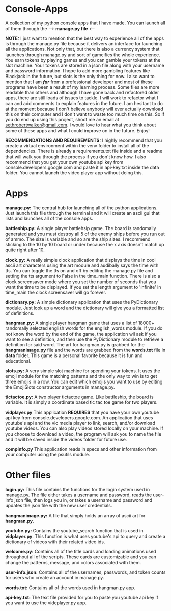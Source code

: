 # Console-Apps
A collection of my python console apps that I have made. You can launch all of them through the --> **manage.py file** <--

**NOTE:** I just want to mention that the best way to experience all of the apps is through the manage.py file because it delivers an interface for launching all the applications. Not only that, but there is also a currency system that launches through manage.py and sort of gameifies the whole experience. You earn tokens by playing games and you can gamble your tokens at the slot machine. Your tokens are stored in a json file along with your username and password information. I hope to add more gambling features like Blackjack in the future, but slots is the only thing for now. I also want to mention that I am ***far*** from a professional developer and most of these programs have been a result of my learning process. Some files are more readable than others and although I have gone back and refactored older apps, there are still loads of issues to tackle. I will work to refactor what I can and add comments to explain features in the future. I am hesitant to do at the moment because I don't believe anybody will ever actually download this on their computer and I don't want to waste too much time on this. So if you do end up using this project, shoot me an email at sethrobertwalker@gmail.com. I would love to hear what you think about some of these apps and what I could improve on in the future. Enjoy!

**RECOMMENDATIONS AND REQUIREMENTS:** I highly recommend that you create a virtual environment within the venv folder to install all of the dependencies. There is already a requirements.txt file inside and a readme that will walk you through the process if you don't know how. I also recommend that you get your own youtube api key from console.developers.google.com and paste it in api-key.txt inside the data folder. You cannot launch the video player app without doing this.

# Apps

**manage.py:** The central hub for launching all of the python applications. Just launch this file through the terminal and it will create an ascii gui that lists and launches all of the console apps. 

**battleship.py:** A single player battlehsip game. The board is randomally generated and you must destroy all 5 of the enemy ships before you run out of ammo. The size is variable and so are the ship sizes. I recommend sticking to the 10 by 10 board or under because the x axis doesn't match up quite right after 10. 

**clock.py:** A really simple clock application that displays the time in cool ascii art characters using the art module and audibally says the time with tts. You can toggle the tts on and off by ediitng the manage.py file and setting the tts argument to False in the time_main function. There is also a clock screensaver mode where you set the number of seconds that you want the time to be displayed. If you set the length argument to 'infinite' in time_main the clock screensaver will go forever.

**dictionary.py:** A simple dictionary application that uses the PyDictionary module. Just look up a word and the dictionary will give you a formatted list of definitions.

**hangman.py:** A single player hangman game that uses a list of 18000+ randomally selected english words for the english_words module. If you do not know the word by the end of the game, the application wil ask if you want to see a definition, and then use the PyDictionary module to retrieve a definition for said word. The art for hangman.py is grabbed for the **hangmanimage.py** file and the words are grabbed from the **words.txt** file in **data** folder. This game is a personal favorite because it is fun and educational.

**slots.py:** A very simple slot machine for spending your tokens. It uses the emoji module for the matching patterns and the only way to win is to get three emojis in a row. You can edit which emojis you want to use by editing the EmojiSlots constructor arguments in manage.py.

**tictactoe.py:** A two player tictactoe game. Like battleship, the board is variable. It is simply a coordinate based tic tac toe game for two players.

**vidplayer.py** This application **REQUIRES** that you have your own youtube api key from console.developers.google.com. An application that uses youtube's api and the vlc media player to link, search, and/or download youtube videos. You can also play videos stored locally on your machine. If you choose to download a video, the program will ask you to name the file and it will be saved inside the videos folder for future use. 

**compinfo.py** This application reads in specs and other information from your computer using the psutils module.

# Other files

**login.py:** This file contains the functions for the login system used in manage.py. The file either takes a username and password, reads the user-info json file, then logs you in, or takes a username and password and updates the json file with the new user credentials. 

**hangmanimage.py:** A file that simply holds an array of ascii art for **hangman.py**.

**youtube.py:** Contains the youtube_search function that is used in **vidplayer.py**. This function is what uses youtube's api to query and create a dictionary of videos with their related video ids.

**welcome.py:** Contains all of the title cards and loading animations used throughout all of the scripts. These cards are customizable and you can change the patterns, message, and colors associated with them. 

**user-info.json:** Contains all of the usernames, passwords, and token counts for users who create an account in manage.py.

**words.txt:** Contains all of the words used in hangman.py app.

**api-key.txt:** The text file provided for you to paste you youtube api key if you want to use the videplayer.py app.
 

